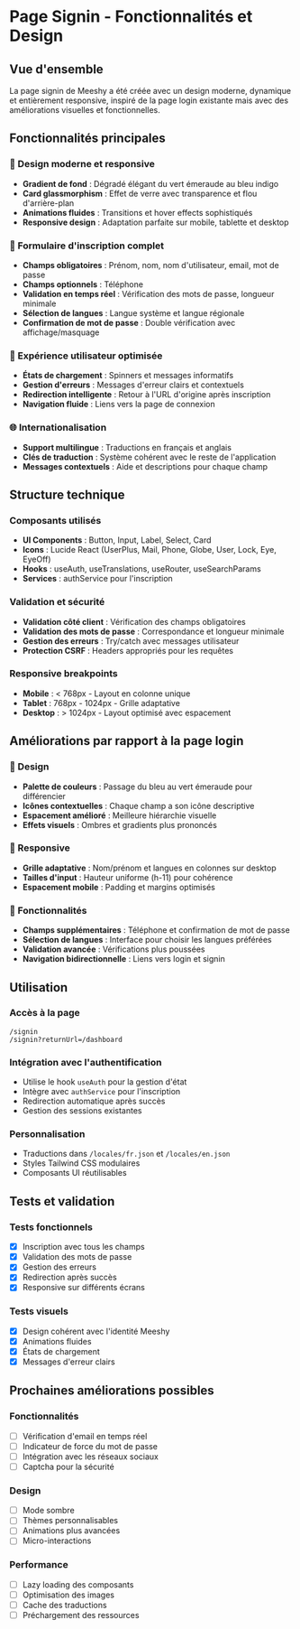 # Page Signin - Fonctionnalités et Design

## Vue d'ensemble
La page signin de Meeshy a été créée avec un design moderne, dynamique et entièrement responsive, inspiré de la page login existante mais avec des améliorations visuelles et fonctionnelles.

## Fonctionnalités principales

### 🎨 Design moderne et responsive
- **Gradient de fond** : Dégradé élégant du vert émeraude au bleu indigo
- **Card glassmorphism** : Effet de verre avec transparence et flou d'arrière-plan
- **Animations fluides** : Transitions et hover effects sophistiqués
- **Responsive design** : Adaptation parfaite sur mobile, tablette et desktop

### 🔐 Formulaire d'inscription complet
- **Champs obligatoires** : Prénom, nom, nom d'utilisateur, email, mot de passe
- **Champs optionnels** : Téléphone
- **Validation en temps réel** : Vérification des mots de passe, longueur minimale
- **Sélection de langues** : Langue système et langue régionale
- **Confirmation de mot de passe** : Double vérification avec affichage/masquage

### 🚀 Expérience utilisateur optimisée
- **États de chargement** : Spinners et messages informatifs
- **Gestion d'erreurs** : Messages d'erreur clairs et contextuels
- **Redirection intelligente** : Retour à l'URL d'origine après inscription
- **Navigation fluide** : Liens vers la page de connexion

### 🌐 Internationalisation
- **Support multilingue** : Traductions en français et anglais
- **Clés de traduction** : Système cohérent avec le reste de l'application
- **Messages contextuels** : Aide et descriptions pour chaque champ

## Structure technique

### Composants utilisés
- **UI Components** : Button, Input, Label, Select, Card
- **Icons** : Lucide React (UserPlus, Mail, Phone, Globe, User, Lock, Eye, EyeOff)
- **Hooks** : useAuth, useTranslations, useRouter, useSearchParams
- **Services** : authService pour l'inscription

### Validation et sécurité
- **Validation côté client** : Vérification des champs obligatoires
- **Validation des mots de passe** : Correspondance et longueur minimale
- **Gestion des erreurs** : Try/catch avec messages utilisateur
- **Protection CSRF** : Headers appropriés pour les requêtes

### Responsive breakpoints
- **Mobile** : < 768px - Layout en colonne unique
- **Tablet** : 768px - 1024px - Grille adaptative
- **Desktop** : > 1024px - Layout optimisé avec espacement

## Améliorations par rapport à la page login

### 🎨 Design
- **Palette de couleurs** : Passage du bleu au vert émeraude pour différencier
- **Icônes contextuelles** : Chaque champ a son icône descriptive
- **Espacement amélioré** : Meilleure hiérarchie visuelle
- **Effets visuels** : Ombres et gradients plus prononcés

### 📱 Responsive
- **Grille adaptative** : Nom/prénom et langues en colonnes sur desktop
- **Tailles d'input** : Hauteur uniforme (h-11) pour cohérence
- **Espacement mobile** : Padding et margins optimisés

### 🔧 Fonctionnalités
- **Champs supplémentaires** : Téléphone et confirmation de mot de passe
- **Sélection de langues** : Interface pour choisir les langues préférées
- **Validation avancée** : Vérifications plus poussées
- **Navigation bidirectionnelle** : Liens vers login et signin

## Utilisation

### Accès à la page
```
/signin
/signin?returnUrl=/dashboard
```

### Intégration avec l'authentification
- Utilise le hook `useAuth` pour la gestion d'état
- Intègre avec `authService` pour l'inscription
- Redirection automatique après succès
- Gestion des sessions existantes

### Personnalisation
- Traductions dans `/locales/fr.json` et `/locales/en.json`
- Styles Tailwind CSS modulaires
- Composants UI réutilisables

## Tests et validation

### Tests fonctionnels
- [x] Inscription avec tous les champs
- [x] Validation des mots de passe
- [x] Gestion des erreurs
- [x] Redirection après succès
- [x] Responsive sur différents écrans

### Tests visuels
- [x] Design cohérent avec l'identité Meeshy
- [x] Animations fluides
- [x] États de chargement
- [x] Messages d'erreur clairs

## Prochaines améliorations possibles

### Fonctionnalités
- [ ] Vérification d'email en temps réel
- [ ] Indicateur de force du mot de passe
- [ ] Intégration avec les réseaux sociaux
- [ ] Captcha pour la sécurité

### Design
- [ ] Mode sombre
- [ ] Thèmes personnalisables
- [ ] Animations plus avancées
- [ ] Micro-interactions

### Performance
- [ ] Lazy loading des composants
- [ ] Optimisation des images
- [ ] Cache des traductions
- [ ] Préchargement des ressources

